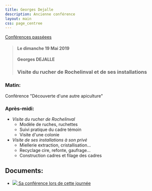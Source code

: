 ```yaml
---
title: Georges Dejalle
description: Ancienne conférence
layout: main
css: page_centree
---
```


[Conférences passéees](/agenda/conferences-passees/)  

> #### Le dimanche 19 Mai 2019
> #### Georges DEJALLE
> ### Visite du rucher de Rochelinval et de ses installations

### Matin:  
Conférence "Découverte d'une autre apiculture"  
  
### Après-midi:  
- *Visite du rucher de Rochelinval*  
   - Modèle de ruches, ruchettes  
   - Suivi pratique  du cadre témoin  
   - Visite d'une colonie  
- *Visite de ses installations à son privé*  
   - Miellerie extraction, cristallisation...  
   - Recyclage cire, refonte, gaufrage...  
   - Construction cadres et filage des cadres  

## Documents:

* [![](/static/img/pdf.jpg ) Sa conférence lors de cette journée](https://pdf.beequeen.be/agenda/conferences-passees/gdejalle2/Decouverte-d-une-autre-apiculture-2014-CARI-2.pdf)
